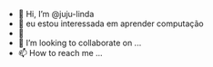 - 👋 Hi, I’m @juju-linda
- 👀 eu estou interessada em aprender computação
- 🌱 
- 💞️ I’m looking to collaborate on ...
- 📫 How to reach me ...

<!---
juju-linda/juju-linda is a ✨ special ✨ repository because its `README.md` (this file) appears on your GitHub profile.
You can click the Preview link to take a look at your changes.
--->
